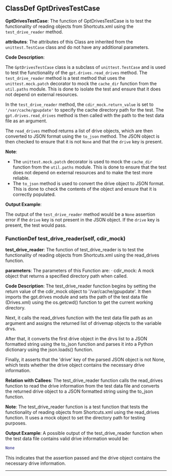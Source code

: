 ## ClassDef GptDrivesTestCase
 **GptDrivesTestCase**: The function of GptDrivesTestCase is to test the functionality of reading objects from Shortcuts.xml using the `test_drive_reader` method.

**attributes**: The attributes of this Class are inherited from the `unittest.TestCase` class and do not have any additional parameters.

**Code Description**:

The `GptDrivesTestCase` class is a subclass of `unittest.TestCase` and is used to test the functionality of the `gpt.drives.read_drives` method. The `test_drive_reader` method is a test method that uses the `unittest.mock.patch` decorator to mock the `cache_dir` function from the `util.paths` module. This is done to isolate the test and ensure that it does not depend on external resources.

In the `test_drive_reader` method, the `cdir_mock.return_value` is set to `'/var/cache/gpupdate'` to specify the cache directory path for the test. The `gpt.drives.read_drives` method is then called with the path to the test data file as an argument.

The `read_drives` method returns a list of drive objects, which are then converted to JSON format using the `to_json` method. The JSON object is then checked to ensure that it is not `None` and that the `drive` key is present.

**Note**:

* The `unittest.mock.patch` decorator is used to mock the `cache_dir` function from the `util.paths` module. This is done to ensure that the test does not depend on external resources and to make the test more reliable.
* The `to_json` method is used to convert the drive object to JSON format. This is done to check the contents of the object and ensure that it is correctly populated.

**Output Example**:

The output of the `test_drive_reader` method would be a `None` assertion error if the `drive` key is not present in the JSON object. If the `drive` key is present, the test would pass.
### FunctionDef test_drive_reader(self, cdir_mock)
 **test\_drive\_reader**: The function of test\_drive\_reader is to test the functionality of reading objects from Shortcuts.xml using the read\_drives function.

**parameters**: The parameters of this Function are:
· cdir\_mock: A mock object that returns a specified directory path when called.

**Code Description**:
The test\_drive\_reader function begins by setting the return value of the cdir\_mock object to '/var/cache/gpupdate'. It then imports the gpt.drives module and sets the path of the test data file (Drives.xml) using the os.getcwd() function to get the current working directory.

Next, it calls the read\_drives function with the test data file path as an argument and assigns the returned list of drivemap objects to the variable drvs.

After that, it converts the first drive object in the drvs list to a JSON formatted string using the to\_json function and parses it into a Python dictionary using the json.loads() function.

Finally, it asserts that the 'drive' key of the parsed JSON object is not None, which tests whether the drive object contains the necessary drive information.

**Relation with Callees**:
The test\_drive\_reader function calls the read\_drives function to read the drive information from the test data file and converts the returned drive object to a JSON formatted string using the to\_json function.

**Note**:
The test\_drive\_reader function is a test function that tests the functionality of reading objects from Shortcuts.xml using the read\_drives function. It uses a mock object to set the directory path for testing purposes.

**Output Example**:
A possible output of the test\_drive\_reader function when the test data file contains valid drive information would be:
```python
None
```
This indicates that the assertion passed and the drive object contains the necessary drive information.
***
